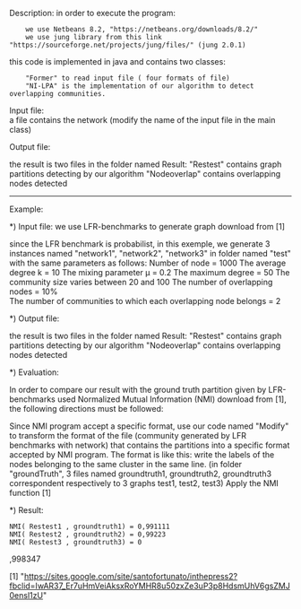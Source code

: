 Description:
in order to execute the program:

	 	we use Netbeans 8.2, "https://netbeans.org/downloads/8.2/"
	 	we use jung library from this link "https://sourceforge.net/projects/jung/files/" (jung 2.0.1)


this code is implemented in java and contains two classes: 

		"Former" to read input file ( four formats of file)
		"NI-LPA" is the implementation of our algorithm to detect overlapping communities.



Input file:  
a file contains the network (modify the name of the input file in the main class)


Output file:

the result is two files in the folder named Result:
	 	"Restest" contains graph partitions detecting by our algorithm
		"Nodeoverlap" contains overlapping nodes detected


***************************************************************************************************************

Example: 


*) Input file:
we use LFR-benchmarks to generate graph download from [1]
	
since the LFR benchmark is probabilist, in this exemple, we generate 3 instances named "network1", "network2", "network3" in folder named "test" with the same parameters as follows: 
		Number of node = 1000
		The average degree k = 10
		The mixing parameter µ = 0.2
		The maximum degree = 50
		The community size varies between 20 and 100 
		The number of overlapping nodes = 10%	
		The number of communities to which each overlapping node belongs = 2 
			
*) Output file:

the result is two files in the folder named Result:
	 	"Restest" contains graph partitions detecting by our algorithm
		"Nodeoverlap" contains overlapping nodes detected
	



*) Evaluation:

In order to compare our result with the ground truth partition given by LFR-benchmarks used Normalized Mutual Information (NMI) download from [1], the following directions must be followed:

Since NMI program accept a specific format, use our code named "Modify" to transform the format of the file (community generated by LFR benchmarks with network) that contains the partitions into a specific format accepted by NMI program. The format is like this: write the labels of the nodes belonging to the same cluster in the same line. (in folder "groundTruth", 3 files named groundtruth1, groundtruth2, groundtruth3 correspondent respectively to 3 graphs test1, test2, test3)
Apply the NMI function [1]


*) Result:

	NMI( Restest1 , groundtruth1) = 0,991111
	NMI( Restest2 , groundtruth2) = 0,99223
	NMI( Restest3 , groundtruth3) = 0
,998347




[1] "https://sites.google.com/site/santofortunato/inthepress2?fbclid=IwAR37_Er7uHmVeiAksxRoYMHR8u50zxZe3uP3p8HdsmUhV6gsZMJ0ensl1zU"
